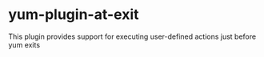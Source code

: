 # yum-plugin-at-exit
This plugin provides support for executing user-defined actions just before yum exits
